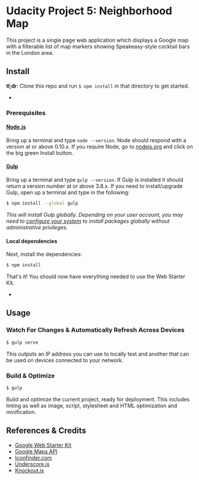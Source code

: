 # Udacity Project 5: Neighborhood Map

This project is a single page web application which displays a Google map with a filterable list of map markers showing Speakeasy-style cocktail bars in the London area.

## Install

**tl;dr**: Clone this repo and run `$ npm install` in that directory to get started.

-

### Prerequisites

#### [Node.js](https://nodejs.org)

Bring up a terminal and type `node --version`.
Node should respond with a version at or above 0.10.x.
If you require Node, go to [nodejs.org](https://nodejs.org) and click on the big 
green Install button.

#### [Gulp](http://gulpjs.com)

Bring up a terminal and type `gulp --version`.
If Gulp is installed it should return a version number at or above 3.8.x.
If you need to install/upgrade Gulp, open up a terminal and type in the following:

```sh
$ npm install --global gulp
```

*This will install Gulp globally. Depending on your user account, you may need 
to [configure your system](https://github.com/sindresorhus/guides/blob/master/npm-global-without-sudo.md) 
to install packages globally without administrative privileges.*

#### Local dependencies

Next, install the dependencies:

```sh
$ npm install
```

That's it! You should now have everything needed to use the Web Starter Kit.

-

## Usage

### Watch For Changes & Automatically Refresh Across Devices

```sh
$ gulp serve
```

This outputs an IP address you can use to locally test and another that can be used on devices connected to your network.

### Build & Optimize

```sh
$ gulp
```

Build and optimize the current project, ready for deployment.
This includes linting as well as image, script, stylesheet and HTML optimization and minification.


## References & Credits
- [Google Web Starter Kit](https://developers.google.com/web/tools/starter-kit/)
- [Google Maps API](https://developers.google.com/maps/documentation/javascript/)
- [Iconfinder.com](https://www.iconfinder.com/)
- [Underscore.js](http://underscorejs.org/)
- [Knockout.js](http://knockoutjs.com/)
